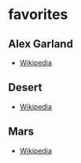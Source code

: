 # favorites

## Alex Garland

- [Wikipedia](https://en.wikipedia.org/wiki/Alex_Garland)

## Desert

- [Wikipedia](https://en.wikipedia.org/wiki/Desert)


## Mars

- [Wikipedia](https://en.wikipedia.org/wiki/Mars)
